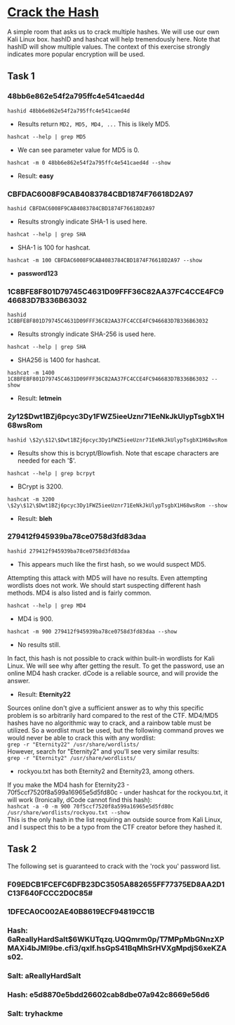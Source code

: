 # [Crack the Hash](https://tryhackme.com/r/room/crackthehash)

A simple room that asks us to crack multiple hashes. We will use our own Kali Linux box. hashID and hashcat will help tremendously here. Note that hashID will show multiple values. The context of this exercise strongly indicates more popular encryption will be used.

## Task 1
### 48bb6e862e54f2a795ffc4e541caed4d

```
hashid 48bb6e862e54f2a795ffc4e541caed4d
```
  
- Results return `MD2, MD5, MD4, ...` This is likely MD5.

`hashcat --help | grep MD5`
- We can see parameter value for MD5 is 0.
  
`hashcat -m 0 48bb6e862e54f2a795ffc4e541caed4d --show`  
- Result: <b>easy</b>


### CBFDAC6008F9CAB4083784CBD1874F76618D2A97
`hashid CBFDAC6008F9CAB4083784CBD1874F76618D2A97`  
- Results strongly indicate SHA-1 is used here.  
  
`hashcat --help | grep SHA`  
- SHA-1 is 100  for hashcat.

`hashcat -m 100 CBFDAC6008F9CAB4083784CBD1874F76618D2A97 --show`  
- <b>password123</b>

### 1C8BFE8F801D79745C4631D09FFF36C82AA37FC4CCE4FC946683D7B336B63032
`hashid 1C8BFE8F801D79745C4631D09FFF36C82AA37FC4CCE4FC946683D7B336B63032`  
- Results strongly indicate SHA-256 is used here.
  
`hashcat --help | grep SHA`  
- SHA256 is 1400  for hashcat.
  
`hashcat -m 1400 1C8BFE8F801D79745C4631D09FFF36C82AA37FC4CCE4FC946683D7B336B63032 --show`  
- Result: <b>letmein</b>

### $2y$12$Dwt1BZj6pcyc3Dy1FWZ5ieeUznr71EeNkJkUlypTsgbX1H68wsRom
`hashid \$2y\$12\$Dwt1BZj6pcyc3Dy1FWZ5ieeUznr71EeNkJkUlypTsgbX1H68wsRom`  
- Results show this is bcrypt/Blowfish. Note that escape characters are needed for each '$'.
  
`hashcat --help | grep bcrpyt`  
- BCrypt is 3200.  

`hashcat -m 3200 \$2y\$12\$Dwt1BZj6pcyc3Dy1FWZ5ieeUznr71EeNkJkUlypTsgbX1H68wsRom --show`  
- Result: <b>bleh</b>

### 279412f945939ba78ce0758d3fd83daa
`hashid 279412f945939ba78ce0758d3fd83daa`  
- This appears much like the first hash, so we would suspect MD5.
  
Attempting this attack with MD5 will have no results. Even attempting wordlists does not work. We should start suspecting different hash methods. MD4 is also listed and is fairly common.  

`hashcat --help | grep MD4`  
- MD4 is 900.  
  
`hashcat -m 900 279412f945939ba78ce0758d3fd83daa --show`  
- No results still.

In fact, this hash is not possible to crack within built-in wordlists for Kali Linux. We will see why after getting the result. To get the password, use an online MD4 hash cracker. dCode is a reliable source, and will provide the answer.  
- Result: <b>Eternity22</b>

Sources online don't give a sufficient answer as to why this specific problem is so arbitrarily hard compared to the rest of the CTF. MD4/MD5 hashes have no algorithmic way to crack, and a rainbow table must be utilized. So a wordlist must be used, but the following command proves we would never be able to crack this with any wordlist:  
`grep -r "Eternity22" /usr/share/wordlists/`  
However, search for "Eternity2" and you'll see very similar results:  
`grep -r "Eternity2" /usr/share/wordlists/`  
- rockyou.txt has both Eternity2 and Eternity23, among others.

If you make the MD4 hash for Eternity23 - 70f5ccf7520f8a599a16965e5d5fd80c - under hashcat for the rockyou.txt, it will work (Ironically, dCode cannot find this hash):  
`hashcat -a -0 -m 900 70f5ccf7520f8a599a16965e5d5fd80c /usr/share/wordlists/rockyou.txt --show`  
This is the only hash in the list requiring an outside source from Kali Linux, and I suspect this to be a typo from the CTF creator before they hashed it.

## Task 2
The following set is guaranteed to crack with the 'rock you' password list.

### F09EDCB1FCEFC6DFB23DC3505A882655FF77375ED8AA2D1C13F640FCCC2D0C85#

### 1DFECA0C002AE40B8619ECF94819CC1B

### Hash: $6$aReallyHardSalt$6WKUTqzq.UQQmrm0p/T7MPpMbGNnzXPMAXi4bJMl9be.cfi3/qxIf.hsGpS41BqMhSrHVXgMpdjS6xeKZAs02.
### Salt: aReallyHardSalt


### Hash: e5d8870e5bdd26602cab8dbe07a942c8669e56d6
### Salt: tryhackme
